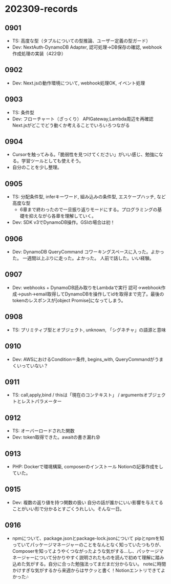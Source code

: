 # 202309-records
## 0901
- TS: 高度な型（タプルについての型推論、ユーザー定義の型ガード）
- Dev: NextAuth-DynamoDB Adapter, 認可処理→DB保存の確認, webhook作成処理の実装（422😰）

## 0902
- Dev: Next.jsの動作環境について, webhook処理OK, イベント処理

## 0903
- TS: 条件型
- Dev: フローチャート（ざっくり）
APIGateway,Lambda周辺を再確認
Next.jsがどこでどう動くか考えることでいろいろつながる

## 0904
- Cursorを触ってみる。「脆弱性を見つけてください」がいい感じ、勉強になる。学習ツールとしても使えそう。
- 自分のことを少し整理。

## 0905
- TS: 分配条件型, inferキーワード, 組み込みの条件型, エスケープハッチ, など高度な型
    - 6章まで終わったので一旦振り返りモードにする。プログラミングの基礎を抑えながら各章を理解していく。
- Dev: SDK v3でDynamoDB操作。GSIの場合は初！

## 0906
- Dev: DynamoDB QueryCommand
コワーキングスペースに入った。よかった。
一週間以上ぶりに走った。よかった。
人前で話した。いい経験。

## 0907
- Dev: webhooks + DynamoDB読み取りをLambdaで実行
認可→webhook作成→push→email取得してDynamoDBを操作してidを取得まで完了。最後のtokenのレスポンスが[object Promise]になってしまう。

## 0908
- TS: プリミティブ型とオブジェクト, unknown, 「シグネチャ」の語源と意味

## 0910
- Dev: AWSにおけるCondition＝条件, begins_with, QueryCommandがうまくいっていない？

## 0911
- TS: call,apply,bind / thisは「現在のコンテキスト」 / argumentsオブジェクトとレストパラメーター

## 0912
- TS: オーバーロードされた関数
- Dev: token取得できた。awaitの書き漏れ😰

## 0913
- PHP: Dockerで環境構築, composerのインストール
Notionの記事作成をしていた。

## 0915
- Dev: 複数の返り値を持つ関数の扱い
自分の話が誰かにいい影響を与えてることがいい形で分かるとすごくうれしい。そんな一日。

## 0916
- npmについて、package.jsonとpackage-lock.jsonについて
pipとnpmを知っていてパッケージマネージャーのことをなんとなく知っていたつもりが、Composerを知ってようやくつながったような気がする…し、パッケージマネージャーについて分かりやすく説明されたものを読んで初めて理解に踏み込めた気がする。自分に合った勉強法ってまだまだ分からない。
noteに時間かけすぎな気がするから来週からはサクッと書く！Notionエントリできてよかった🎶
